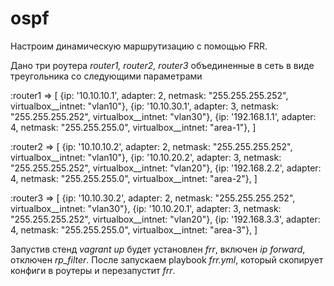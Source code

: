 # ospf

Настроим динамическую маршрутизацию с помощью FRR.

Дано три роутера *router1, router2, router3* объединенные в сеть в виде треугольника со следующими параметрами

:router1 => [
             {ip: '10.10.10.1', adapter: 2, netmask: "255.255.255.252", virtualbox__intnet: "vlan10"},
             {ip: '10.10.30.1', adapter: 3, netmask: "255.255.255.252", virtualbox__intnet: "vlan30"},
             {ip: '192.168.1.1', adapter: 4, netmask: "255.255.255.0", virtualbox__intnet: "area-1"},
            ]   

:router2 => [
             {ip: '10.10.10.2', adapter: 2, netmask: "255.255.255.252", virtualbox__intnet: "vlan10"},
             {ip: '10.10.20.2', adapter: 3, netmask: "255.255.255.252", virtualbox__intnet: "vlan20"},
             {ip: '192.168.2.2', adapter: 4, netmask: "255.255.255.0", virtualbox__intnet: "area-2"},
            ]

:router3 => [
             {ip: '10.10.30.2', adapter: 2, netmask: "255.255.255.252", virtualbox__intnet: "vlan30"},
             {ip: '10.10.20.1', adapter: 3, netmask: "255.255.255.252", virtualbox__intnet: "vlan20"},
             {ip: '192.168.3.3', adapter: 4, netmask: "255.255.255.0", virtualbox__intnet: "area-3"},
            ]

Запустив стенд *vagrant up* будет установлен *frr*, включен *ip forward*, отключен *rp_filter*.
После запускаем playbook *frr.yml*, который скопирует конфиги в роутеры и перезапустит *frr*.